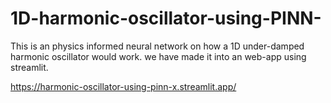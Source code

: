# 1D-harmonic-oscillator-using-PINN-

This is an physics informed neural network on how a 1D under-damped harmonic oscillator would work. we have made it into an web-app using streamlit.

https://harmonic-oscillator-using-pinn-x.streamlit.app/
